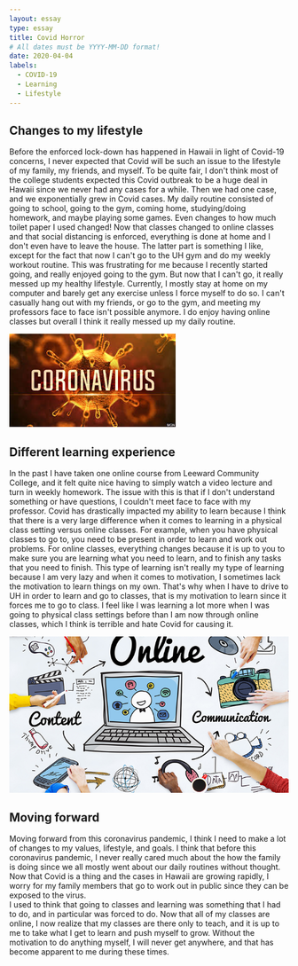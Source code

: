 ```yaml
---
layout: essay
type: essay
title: Covid Horror
# All dates must be YYYY-MM-DD format!
date: 2020-04-04
labels:
  - COVID-19
  - Learning
  - Lifestyle
---
```

## Changes to my lifestyle
Before the enforced lock-down has happened in Hawaii in light of Covid-19 concerns, I never expected that Covid will be such an issue to the lifestyle of my family, my friends, and myself. To be quite fair, I don't think most of the college students expected this Covid outbreak to be a huge deal in Hawaii since we never had any cases for a while. Then we had one case, and we exponentially grew in Covid cases. My daily routine consisted of going to school, going to the gym, coming home, studying/doing homework, and maybe playing some games. Even changes to how much toilet paper I used changed! Now that classes changed to online classes and that social distancing is enforced, everything is done at home and I don't even have to leave the house. The latter part is something I like, except for the fact that now I can't go to the UH gym and do my weekly workout routine. This was frustrating for me because I recently started going, and really enjoyed going to the gym. But now that I can't go, it really messed up my healthy lifestyle. Currently, I mostly stay at home on my computer and barely get any exercise unless I force myself to do so. I can't casually hang out with my friends, or go to the gym, and meeting my professors face to face isn't possible anymore. I do enjoy having online classes but overall I think it really messed up my daily routine. 

<img class="ui medium right circular floated image" src="../images/corona-virus.jpg">

## Different learning experience
In the past I have taken one online course from Leeward Community College, and it felt quite nice having to simply watch a video lecture and turn in weekly homework. The issue with this is that if I don't understand something or have questions, I couldn't meet face to face with my professor. Covid has drastically impacted my ability to learn because I think that there is a very large difference when it comes to learning in a physical class setting versus online classes. For example, when you have physical classes to go to, you need to be present in order to learn and work out problems. For online classes, everything changes because it is up to you to make sure you are learning what you need to learn, and to finish any tasks that you need to finish. This type of learning isn't really my type of learning because I am very lazy and when it comes to motivation, I sometimes lack the motivation to learn things on my own. That's why when I have to drive to UH in order to learn and go to classes, that is my motivation to learn since it forces me to go to class. I feel like I was learning a lot more when I was going to physical class settings before than I am now through online classes, which I think is terrible and hate Covid for causing it.

<img class="ui centered big rounded image" src="../images/online-classes.jpg">

## Moving forward
Moving forward from this coronavirus pandemic, I think I need to make a lot of changes to my values, lifestyle, and goals. I think that before this coronavirus pandemic, I never really cared much about the how the family is doing since we all mostly went about our daily routines without thought. Now that Covid is a thing and the cases in Hawaii are growing rapidly, I worry for my family members that go to work out in public since they can be exposed to the virus.<br>
I used to think that going to classes and learning was something that I had to do, and in particular was forced to do. Now that all of my classes are online, I now realize that my classes are there only to teach, and it is up to me to take what I get to learn and push myself to grow. Without the motivation to do anything myself, I will never get anywhere, and that has become apparent to me during these times.


